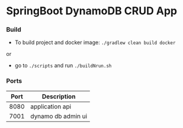 # SpringBoot DynamoDB CRUD App 


### Build

- To build project and docker image: `./gradlew clean build docker`

or

- go to `./scripts` and run `./buildNrun.sh`

### Ports

|  Port  |  Description             |
| ------ | ------------------------ |
|  8080  | application api          |
|  7001  | dynamo db admin ui       |

